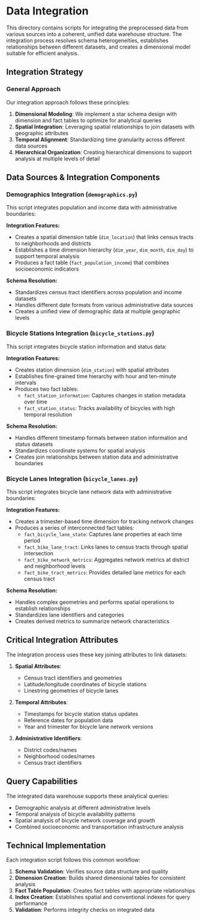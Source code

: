 # Data Integration

This directory contains scripts for integrating the preprocessed data from various sources into a coherent, unified data warehouse structure. The integration process resolves schema heterogeneities, establishes relationships between different datasets, and creates a dimensional model suitable for efficient analysis.

## Integration Strategy

### General Approach

Our integration approach follows these principles:

1. **Dimensional Modeling**: We implement a star schema design with dimension and fact tables to optimize for analytical queries
2. **Spatial Integration**: Leveraging spatial relationships to join datasets with geographic attributes
3. **Temporal Alignment**: Standardizing time granularity across different data sources
4. **Hierarchical Organization**: Creating hierarchical dimensions to support analysis at multiple levels of detail

## Data Sources & Integration Components

### Demographics Integration (`demographics.py`)

This script integrates population and income data with administrative boundaries:

**Integration Features:**
- Creates a spatial dimension table (`dim_location`) that links census tracts to neighborhoods and districts
- Establishes a time dimension hierarchy (`dim_year`, `dim_month`, `dim_day`) to support temporal analysis
- Produces a fact table (`fact_population_income`) that combines socioeconomic indicators

**Schema Resolution:**
- Standardizes census tract identifiers across population and income datasets
- Handles different date formats from various administrative data sources
- Creates a unified view of demographic data at multiple geographic levels

### Bicycle Stations Integration (`bicycle_stations.py`)

This script integrates bicycle station information and status data:

**Integration Features:**
- Creates station dimension (`dim_station`) with spatial attributes
- Establishes fine-grained time hierarchy with hour and ten-minute intervals
- Produces two fact tables:
  - `fact_station_information`: Captures changes in station metadata over time
  - `fact_station_status`: Tracks availability of bicycles with high temporal resolution

**Schema Resolution:**
- Handles different timestamp formats between station information and status datasets
- Standardizes coordinate systems for spatial analysis
- Creates join relationships between station data and administrative boundaries

### Bicycle Lanes Integration (`bicycle_lanes.py`)

This script integrates bicycle lane network data with administrative boundaries:

**Integration Features:**
- Creates a trimester-based time dimension for tracking network changes
- Produces a series of interconnected fact tables:
  - `fact_bicycle_lane_state`: Captures lane properties at each time period
  - `fact_bike_lane_tract`: Links lanes to census tracts through spatial intersection
  - `fact_bike_network_metrics`: Aggregates network metrics at district and neighborhood levels
  - `fact_bike_tract_metrics`: Provides detailed lane metrics for each census tract

**Schema Resolution:**
- Handles complex geometries and performs spatial operations to establish relationships
- Standardizes lane identifiers and categories
- Creates derived metrics to summarize network characteristics

## Critical Integration Attributes

The integration process uses these key joining attributes to link datasets:

1. **Spatial Attributes**:
   - Census tract identifiers and geometries
   - Latitude/longitude coordinates of bicycle stations
   - Linestring geometries of bicycle lanes

2. **Temporal Attributes**:
   - Timestamps for bicycle station status updates
   - Reference dates for population data
   - Year and trimester for bicycle lane network versions

3. **Administrative Identifiers**:
   - District codes/names
   - Neighborhood codes/names
   - Census tract identifiers

## Query Capabilities

The integrated data warehouse supports these analytical queries:

- Demographic analysis at different administrative levels
- Temporal analysis of bicycle availability patterns
- Spatial analysis of bicycle network coverage and growth
- Combined socioeconomic and transportation infrastructure analysis

## Technical Implementation

Each integration script follows this common workflow:

1. **Schema Validation**: Verifies source data structure and quality
2. **Dimension Creation**: Builds shared dimensional tables for consistent analysis
3. **Fact Table Population**: Creates fact tables with appropriate relationships
4. **Index Creation**: Establishes spatial and conventional indexes for query performance
5. **Validation**: Performs integrity checks on integrated data 